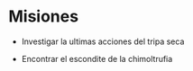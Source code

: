 # Misiones

* Investigar la ultimas acciones del tripa seca

* Encontrar el escondite de la chimoltrufia
